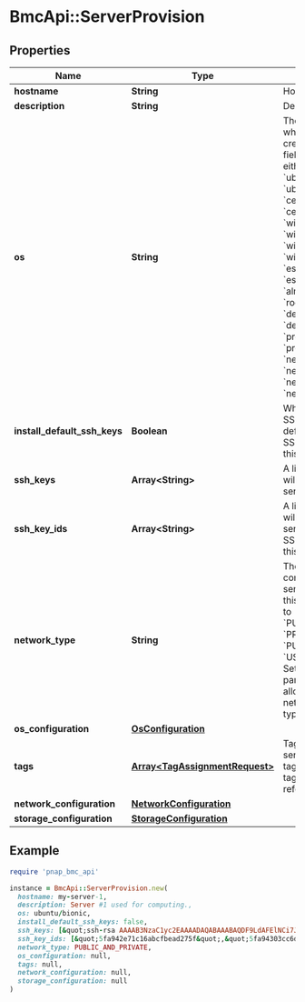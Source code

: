 # BmcApi::ServerProvision

## Properties

| Name | Type | Description | Notes |
| ---- | ---- | ----------- | ----- |
| **hostname** | **String** | Hostname of server. |  |
| **description** | **String** | Description of server. | [optional] |
| **os** | **String** | The server’s OS ID used when the server was created. Currently this field should be set to either &#x60;ubuntu/bionic&#x60;, &#x60;ubuntu/focal&#x60;, &#x60;ubuntu/jammy&#x60;, &#x60;centos/centos7&#x60;, &#x60;centos/centos8&#x60;, &#x60;windows/srv2019std&#x60;, &#x60;windows/srv2019dc&#x60;, &#x60;windows/srv2022std&#x60;, &#x60;windows/srv2022dc&#x60;, &#x60;esxi/esxi70&#x60;, &#x60;esxi/esxi80&#x60;, &#x60;almalinux/almalinux8&#x60;, &#x60;rockylinux/rockylinux8&#x60;, &#x60;debian/bullseye&#x60;, &#x60;debian/bookworm&#x60;, &#x60;proxmox/bullseye&#x60;, &#x60;proxmox/proxmox8&#x60;, &#x60;netris/controller&#x60;, &#x60;netris/softgate_1g&#x60;, &#x60;netris/softgate_10g&#x60; or &#x60;netris/softgate_25g&#x60;. |  |
| **install_default_ssh_keys** | **Boolean** | Whether or not to install SSH keys marked as default in addition to any SSH keys specified in this request. | [optional][default to true] |
| **ssh_keys** | **Array&lt;String&gt;** | A list of SSH keys that will be installed on the server. | [optional] |
| **ssh_key_ids** | **Array&lt;String&gt;** | A list of SSH key IDs that will be installed on the server in addition to any SSH keys specified in this request. | [optional] |
| **network_type** | **String** | The type of network configuration for this server.&lt;br&gt; Currently this field should be set to &#x60;PUBLIC_AND_PRIVATE&#x60;, &#x60;PRIVATE_ONLY&#x60;, &#x60;PUBLIC_ONLY&#x60; or &#x60;USER_DEFINED&#x60;.&lt;br&gt; Setting the &#x60;force&#x60; query parameter to &#x60;true&#x60; allows you to configure network configuration type as &#x60;NONE&#x60;. | [optional][default to &#39;PUBLIC_AND_PRIVATE&#39;] |
| **os_configuration** | [**OsConfiguration**](OsConfiguration.md) |  | [optional] |
| **tags** | [**Array&lt;TagAssignmentRequest&gt;**](TagAssignmentRequest.md) | Tags to set to the server. To create a new tag or list all the existing tags that you can use, refer to [Tags API](https://developers.phoenixnap.com/docs/tags/1/overview). | [optional] |
| **network_configuration** | [**NetworkConfiguration**](NetworkConfiguration.md) |  | [optional] |
| **storage_configuration** | [**StorageConfiguration**](StorageConfiguration.md) |  | [optional] |

## Example

```ruby
require 'pnap_bmc_api'

instance = BmcApi::ServerProvision.new(
  hostname: my-server-1,
  description: Server #1 used for computing.,
  os: ubuntu/bionic,
  install_default_ssh_keys: false,
  ssh_keys: [&quot;ssh-rsa AAAAB3NzaC1yc2EAAAADAQABAAABAQDF9LdAFElNCi7JoWh6KUcchrJ2Gac1aqGRPpdZNowObpRtmiRCecAMb7bUgNAaNfcmwiQi7tos9TlnFgprIcfMWb8MSs3ABYHmBgqEEt3RWYf0fAc9CsIpJdMCUG28TPGTlRXCEUVNKgLMdcseAlJoGp1CgbHWIN65fB3he3kAZcfpPn5mapV0tsl2p+ZyuAGRYdn5dJv2RZDHUZBkOeUobwsij+weHCKAFmKQKtCP7ybgVHaQjAPrj8MGnk1jBbjDt5ws+Be+9JNjQJee9zCKbAOsIo3i+GcUIkrw5jxPU/RTGlWBcemPaKHdciSzGcjWboapzIy49qypQhZe1U75 user@my_ip&quot;],
  ssh_key_ids: [&quot;5fa942e71c16abcfbead275f&quot;,&quot;5fa94303cc6dc49346404fca&quot;,&quot;5fa943127bda760ad80c237e&quot;],
  network_type: PUBLIC_AND_PRIVATE,
  os_configuration: null,
  tags: null,
  network_configuration: null,
  storage_configuration: null
)
```

